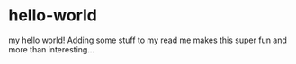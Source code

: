 # hello-world
my hello world!
Adding some stuff to my read me makes this super fun and more than interesting...
